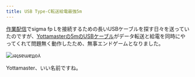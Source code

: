 ```yaml
---
title: USB Type-C転送給電最強5m
---
```

[作業配信](https://www.youtube.com/c/r7kamura)でsigma fp Lを接続するための長いUSBケーブルを探す日々を送っていたのですが、[Yottamasterの5mのUSBケーブル](https://www.amazon.co.jp/dp/B09Y1BY75P)がデータ転送と給電を同時にやってくれて問題無く動作したため、無事エンドゲームとなりました。

![](https://lh5.googleusercontent.com/We7LB1Gn-HNA_lCbWRADrCL40fI4GW-8HMu_C6vR5P1qjPLdRxo0m29p2u_QCUxZovZ7IQa-2nFwsNfo9jvctHa8kIDXw_kWDDTu3LirCV7R0xRoOnTPQqNvmZGRDQqmLZKDCQ06X6scEJ7AHTVvp-Na62X0AxqmRc8ctH-Q22ChUog_MH6fO2-bUzC-BQ "ɹǝʇsɐɯɐʇʇo⅄")

Yottamaster、いい名前ですね。
